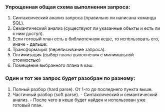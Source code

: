 ### Упрощенная общая схема выполнения запроса:
  1. Синтаксический анализ запроса (правильно ли написана команда SQL).
  2. Семантический анализ (существуют ли указанные объкты и есть ли к ним доступ).
  3. Если готовый план есть в библиотечном кеше, то использовать его, иначе - дальше:
  4. Трансформация (переписывание запроса).
  5. Оптимизация (выбор плана выполнения с минимальной стоимостью)
  6. Помещение выбранного плана в кэш.


### Один и тот же запрос будет разобран по разному:
  1. Полный разбор (hard parse). От 1-го до последнего пункта выше.
  2. Частичный разбор (soft parse). 
    - Синтаксический и семантический анализ. 
    - После чего в кеше будет найден и использован уже готовый план.